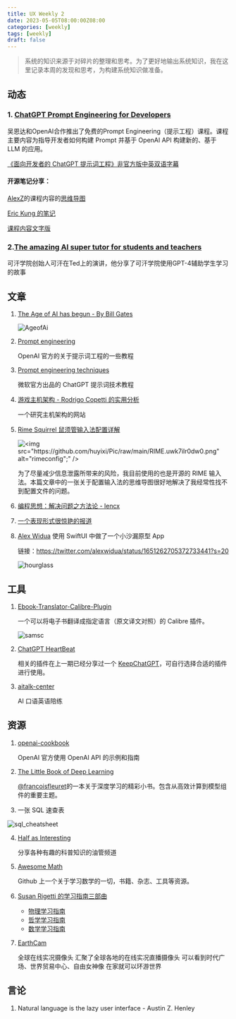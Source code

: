 ```yaml
---
title: UX Weekly 2
date: 2023-05-05T08:00:00Z08:00
categories: [weekly]
tags: [weekly]
draft: false
---
```

> 系统的知识来源于对碎片的整理和思考。为了更好地输出系统知识，我在这里记录本周的发现和思考，为构建系统知识做准备。
## 动态

### 1. [ChatGPT Prompt Engineering for Developers](https://www.deeplearning.ai/short-courses/chatgpt-prompt-engineering-for-developers/)

吴恩达和OpenAI合作推出了免费的Prompt Engineering（提示工程）课程。课程主要内容为指导开发者如何构建 Prompt 并基于 OpenAI API 构建新的、基于 LLM 的应用。

[《面向开发者的 ChatGPT 提示词工程》非官方版中英双语字幕](https://github.com/GitHubDaily/ChatGPT-Prompt-Engineering-for-Developers-in-Chinese)

#### 开源笔记分享：

[AlexZ](https://twitter.com/blackanger)的课程内容的[思维导图](https://twitter.com/blackanger/status/1651825435049865216?s=20)

[Eric Kung 的笔记](https://volnet.hashnode.dev/gpt-prompt-dev-deeplearningai)

[课程内容文字版](https://github.com/datawhalechina/prompt-engineering-for-developers/tree/main)

### 2.[The amazing AI super tutor for students and teachers](https://www.ted.com/talks/sal_khan_the_amazing_ai_super_tutor_for_students_and_teachers/c)

可汗学院创始人可汗在Ted上的演讲，他分享了可汗学院使用GPT-4辅助学生学习的故事

## 文章

1. [The Age of AI has begun - By Bill Gates](https://www.gatesnotes.com/The-Age-of-AI-Has-Begun)

   ![AgeofAi](https://github.com/huyixi/Pic/raw/main/AI_article-hero.5esivqienlo0.jpg)

2. [Prompt engineering](https://help.openai.com/en/collections/3675942-prompt-engineering)

   OpenAI 官方的关于提示词工程的一些教程

3. [Prompt engineering techniques](https://learn.microsoft.com/en-us/azure/cognitive-services/openai/concepts/advanced-prompt-engineering?pivots=programming-language-chat-completions)

   微软官方出品的 ChatGPT 提示词技术教程

4. [游戏主机架构 - Rodrigo Copetti 的实用分析](https://www.copetti.org/zh-hans/writings/consoles/)

   一个研究主机架构的网站

5. [Rime Squirrel 鼠须管输入法配置详解](https://ssnhd.com/2022/01/06/rime/)

   ![<img src="https://github.com/huyixi/Pic/raw/main/RIME.uwk7ilr0dw0.png" alt="rimeconfig";" />](https://github.com/huyixi/Pic/raw/main/RIME.uwk7ilr0dw0.png)

   为了尽量减少信息泄露所带来的风险，我目前使用的也是开源的 RIME 输入法。本篇文章中的一张关于配置输入法的思维导图很好地解决了我经常性找不到配置文件的问题。

6. [编程思想：解决问题之方法论 - lencx](https://mp.weixin.qq.com/s/hU8N3Pkj0_ypGDre-RX5EA)

7. [一个表现形式很惊艳的报道](https://www.twreporter.org/a/china-dredging-business-supply-chain)

8. [Alex Widua](https://twitter.com/alexwidua) 使用 SwiftUI 中做了一个小沙漏原型 App

   链接：https://twitter.com/alexwidua/status/1651262705372733441?s=20

   ![hourglass](https://github.com/huyixi/Pic/raw/main/hourglass.4zqrx3ewk7k0.png)

## 工具

1. [Ebook-Translator-Calibre-Plugin](https://github.com/bookfere/Ebook-Translator-Calibre-Plugin/tree/master)

   一个可以将电子书翻译成指定语言（原文译文对照）的 Calibre 插件。

   ![samsc](https://github.com/huyixi/Pic/raw/main/sample-sc.a50tc3811oc.png)

2. [ChatGPT HeartBeat](https://greasyfork.org/zh-CN/scripts/462967-chatgpt-heartbeat)

   相关的插件在上一期已经分享过一个 [KeepChatGPT](https://greasyfork.org/zh-CN/scripts/462804-keepchatgpt)，可自行选择合适的插件进行使用。

3. [aitalk-center](https://learn.trancy.org/aitalk-center)

   AI 口语英语陪练

## 资源

1. [openai-cookbook](https://github.com/openai/openai-cookbook)

   OpenAI 官方使用 OpenAI API 的示例和指南

2. [The Little Book of Deep Learning](https://fleuret.org/public/lbdl.pdf)

   [@francoisfleuret](https://twitter.com/francoisfleuret)的一本关于深度学习的精彩小书。包含从高效计算到模型组件的重要主题。

3. 一张 SQL 速查表

![sql_cheatsheet](https://github.com/huyixi/Pic/raw/main/sql_cheatsheet.51855d1fwvc0.jpg)

4. [Half as Interesting](https://www.youtube.com/@halfasinteresting/videos)

   分享各种有趣的科普知识的油管频道

5. [Awesome Math](https://github.com/rossant/awesome-math/tree/master)

   Github 上一个关于学习数学的一切，书籍、杂志、工具等资源。

6. [Susan Rigetti 的学习指南三部曲](https://www.susanrigetti.com/)

   - [物理学习指南](https://www.susanrigetti.com/physics)
   - [哲学学习指南](https://www.susanrigetti.com/philosophy)
   - [数学学习指南](https://www.susanrigetti.com/math)

7. [EarthCam](https://www.earthcam.com/)

   全球在线实况摄像头  汇聚了全球各地的在线实况直播摄像头 可以看到时代广场、世界贸易中心、自由女神像 在家就可以环游世界



## 言论

1. Natural language is the lazy user interface - Austin Z. Henley
